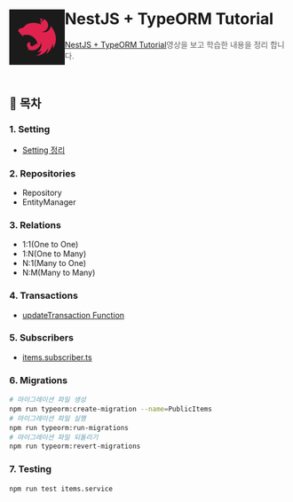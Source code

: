 # NestJS + TypeORM Tutorial <img src="./nestjs.png" align=left width="100" alt="Logo" />

> [NestJS + TypeORM Tutorial](https://www.youtube.com/watch?v=9MGKKJTwicM)영상을 보고 학습한 내용을 정리 합니다.

<br/>

## 🌿 목차

### 1. Setting

- [Setting 정리](./docs/1.Setting.md)

### 2. Repositories

- Repository
- EntityManager

### 3. Relations

- 1:1(One to One)
- 1:N(One to Many)
- N:1(Many to One)
- N:M(Many to Many)

### 4. Transactions

- [updateTransaction Function](./src/items/entities/item.entity.ts)

### 5. Subscribers

- [items.subscriber.ts](./src/items/items.subscriber.ts)

### 6. Migrations

```bash
# 마이그레이션 파일 생성
npm run typeorm:create-migration --name=PublicItems
# 마이그레이션 파일 실행
npm run typeorm:run-migrations
# 마이그레이션 파일 되돌리기
npm run typeorm:revert-migrations
```

### 7. Testing

```bash
npm run test items.service
```
